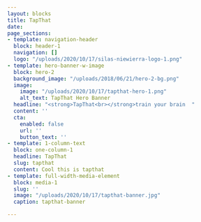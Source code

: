 ```yaml
---
layout: blocks
title: TapThat
date: 
page_sections:
- template: navigation-header
  block: header-1
  navigation: []
  logo: "/uploads/2020/10/17/silas-niewierra-logo-1.png"
- template: hero-banner-w-image
  block: hero-2
  background_image: "/uploads/2018/06/21/hero-2-bg.png"
  image:
    image: "/uploads/2020/10/17/tapthat-hero-1.png"
    alt_text: TapThat Hero Banner
  headline: "<strong>TapThat<br></strong>train your brain  "
  content: ''
  cta:
    enabled: false
    url: ''
    button_text: ''
- template: 1-column-text
  block: one-column-1
  headline: TapThat
  slug: tapthat
  content: Cool this is tapthat
- template: full-width-media-element
  block: media-1
  slug: ''
  image: "/uploads/2020/10/17/tapthat-banner.jpg"
  caption: tapthat-banner

---
```

